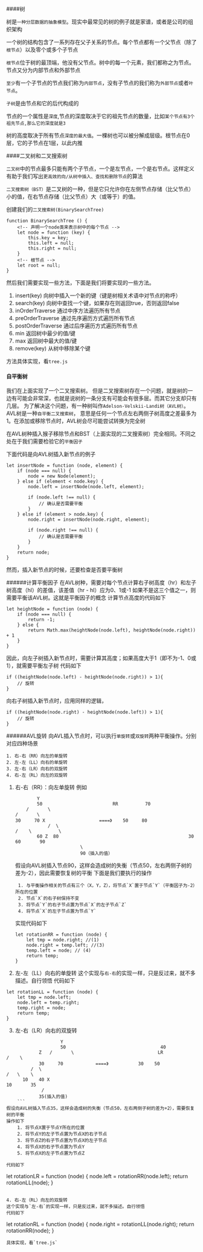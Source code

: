 ####树

树是`一种分层数据的抽象模型`。现实中最常见的树的例子就是家谱，或者是公司的组织架构

一个树的结构包含了一系列存在父子关系的节点。每个节点都有一个父节点（除了`根节点`）以及零个或多个子节点

`根节点`位于树的最顶端，他没有父节点。树中的每一个元素，我们都称之为节点。节点又分为内部节点和外部节点

`至少`有一个子节点的节点我们称为`内部节点`，没有子节点的我们称为`外部节点`或者`叶节点`。

`子树`是由节点和它的后代构成的

节点的一个属性是`深度`,节点的深度取决于它的祖先节点的数量，比如`某个节点有3个祖先节点,那么它的深度就是3`

树的高度取决于所有节点`深度的最大值`。一棵树也可以被分解成层级。根节点在0层，它的子节点在1层，以此内推


####二叉树和二叉搜索树

`二叉树`中的节点最多只能有两个子节点，一个是左节点，一个是右节点。这样定义有助于我们写出`更高效的向/从树中插入、查找和删除节点`的算法

`二叉搜索树（BST）`是二叉树的一种，但是它只允许你在左侧节点存储（比父节点）小的值，在右节点存储（比父节点）大（或等于）的值。

创建我们的`二叉搜索树(BinarySearchTree)`

```
function BinarySearchTree () {
	<!-- 声明一个node类来表示树中的每个节点 -->
	let node = function (key) {
		this.key = key;
		this.left = null;
		this.right = null;
	}
	<!-- 根节点 -->
	let root = null;
}
```

然后我们需要实现一些方法，下面是我们将要实现的一些方法。

1. insert(key) 向树中插入一个新的键（键是树相关术语中对节点的称呼）
2. search(key) 向树中查找一个键，如果存在则返回true，否则返回false
3. inOrderTraverse 通过中序方法遍历所有节点
4. preOrderTraverse 通过先序遍历方式遍历所有节点
5. postOrderTraverse 通过后序遍历方式遍历所有节点
6. min 返回树中最少的值/键
7. max 返回树中最大的值/键
8. remove(key) 从树中移除某个键

方法具体实现，看`tree.js`

#### 自平衡树

我们在上面实现了一个二叉搜索树。
但是二叉搜索树存在一个问题，就是树的一边有可能会非常深，也就是说树的一条分支有可能会有很多层。而其它分支却只有几层。
为了解决这个问题，有一种树叫作`Adelson-Velskii-Landi树（AVL树）`。AVL树是一种`自平衡二叉搜索树`，
意思是任何一个节点左右两侧子树高度之差最多为1。在添加或移除节点时，AVL树会尽可能尝试转换为完全树

在AVL树种插入猴子移除节点和BST（上面实现的二叉搜索树）完全相同。不同之处在于我们需要检验它的`平衡因子`

下面代码是向AVL树插入新节点的例子
```
let insertNode = function (node, element) {
	if (node === null) {
		node = new Node(element);
	} else if (element < node.key) {
		node.left = insertNode(node.left, element);

		if (node.left !== null) {
			// 确认是否需要平衡
		}
	} else if (element > node.key) {
		node.right = insertNode(node.right, element);

		if (node.right !== null) {
			// 确认是否需要平衡
		}
	}
	return node;
}
```
然而，插入新节点的时候，还要检查是否要平衡树

######计算平衡因子
在AVL树种，需要对每个节点计算右子树高度（hr）和左子树高度（hl）的差值，该差值（hr - hl）应为0、1或-1
如果不是这三个值之一，则需要平衡该AVL树。这就是平衡因子的概念
计算节点高度的代码如下
```
let heightNode = function (node) {
	if (node === null) {
		return -1;
	} else {
		return Math.max(heightNode(node.left), heightNode(node.right)) + 1
	}
}
```
因此，向左子树插入新节点时，需要计算其高度；如果高度大于1（即不为-1、0或1），就需要平衡左子树
代码如下
```
if ((heightNode(node.left) - heightNode(node.right)) > 1){
	// 旋转
}
```
向右子树插入新节点时，应用同样的逻辑，
```
if ((heightNode(node.right) - heightNode(node.left)) > 1){
	// 旋转
}
```

######AVL旋转
向AVL插入节点时，可以执行`单旋转`或`双旋转`两种平衡操作。分别对应四种场景

	1. 右-右（RR）向左的单旋转
	2. 左-左（LL）向右的单旋转
	3. 左-右（LR）向右的双旋转
	4. 右-左（RL）向左的双旋转

1. 右-右（RR）：向左单旋转
	例如
	```
			Y
			50                          RR          70
		/		\																		/		\
	30     70 X                    ====》    50     80
				/  \															/	 \  		\
			60 Z  80    											30		60		 90
							\
							90（插入的值）  
	```

	假设向AVL树插入节点90，这样会造成树的失衡（节点50，左右两侧子树的差为-2），因此需要恢复树的平衡
	下面是我们要执行的操作

		1. 与平衡操作相关的节点有三个（X，Y，Z），将节点`X`置于节点`Y`（平衡因子为-2）所在的位置
		2. 节点`X`的右子树保持不变
		3. 将节点`Y`的右子节点置为节点`X`的左子节点`Z`
		4. 将节点`X`的左子节点置为节点`Y`
	实现代码如下
	```
	let rotationRR = function (node) {
		let tmp = node.right; //(1)
		node.right = temp.left; //(3)
		temp.left = node; // (4)
		return temp;
	}
	```
2. 左-左（LL）向右的单旋转
这个实现与`右-右`的实现一样，只是反过来，就不多描述。自行领悟
代码如下
```
let rotationLL = function (node) {
	let tmp = node.left; 
	node.left = temp.right;
	temp.right = node; 
	return temp;
}
```

3. 左-右（LR）向右的双旋转
```
					Y
					50                                   40
			Z	/		\								LR 								/	 \
			30     70            ====》           30    50
		 /	\																	/   \    \
	  10	40 X														10		 35
			 /		
			35(插入的值)
	```
假设向AVL树插入节点35，这样会造成树的失衡（节点50，左右两侧子树的差为+2），需要恢复树的平衡
操作如下
	1. 将节点X置于节点Y所在的位置
	2. 将节点Y的左子节点置为节点X的右子节点
	3. 将节点Z的右子节点置为节点X的左子节点
	4. 将节点X的右子节点置为节点Y
	5. 将节点X的左子节点置为节点Z

代码如下
```
let rotationLR = function (node) {
	node.left = rotationRR(node.left);
	return rotationLL(node);
}
```

4. 右-左（RL）向左的双旋转
这个实现与`左-右`的实现一样，只是反过来，就不多描述。自行领悟
代码如下
```
let rotationRL = function (node) {
	node.right = rotationLL(node.right);
	return rotationRR(node);
}
```
具体实现，看`tree.js`
